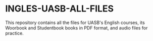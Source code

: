# INGLES-UASB-ALL-FILES
This repository contains all the files for UASB's English courses, its Woorbook and Studentbook books in PDF format, and audio files for practice.
